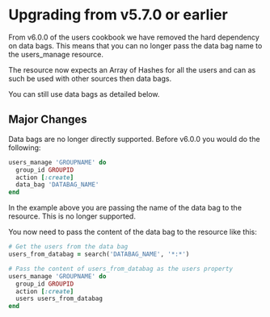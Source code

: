# Upgrading from v5.7.0 or earlier

From v6.0.0 of the users cookbook we have removed the hard dependency on data bags. This means that you can no longer pass the data bag name to the users_manage resource.

The resource now expects an Array of Hashes for all the users and can as such be used with other sources then data bags.

You can still use data bags as detailed below.

## Major Changes

Data bags are no longer directly supported. Before v6.0.0 you would do the following:

```ruby
users_manage 'GROUPNAME' do
  group_id GROUPID
  action [:create]
  data_bag 'DATABAG_NAME'
end
```

In the example above you are passing the name of the data bag to the resource. This is no longer supported.

You now need to pass the content of the data bag to the resource like this:

```ruby
# Get the users from the data bag
users_from_databag = search('DATABAG_NAME', '*:*')

# Pass the content of users_from_databag as the users property
users_manage 'GROUPNAME' do
  group_id GROUPID
  action [:create]
  users users_from_databag
end
```
